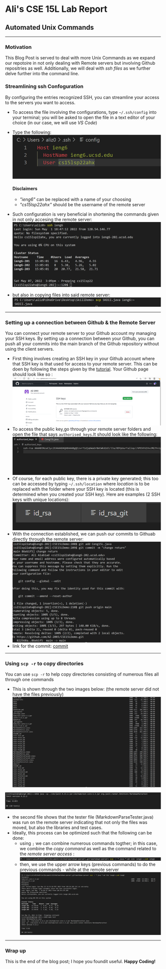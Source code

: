 # Ali's CSE 15L Lab Report
## Automated Unix Commands
---
### **Motivation**
This Blog Post is served to deal with more Unix Commands as we expand our repotoire in not only dealing with Remote servers but involving Github repositries as well. Additionally, we will deal with *ssh files* as we further delve further into the command line.  

### **Streamlining ssh Confoguration**
By configuring the entries recognized SSH, you can streamline your access to the servers you want to access.  
- To access the file involving the configurations, type ```~/.ssh/config``` into your terminal; you will be asked to open the file in a text editor of your choice (in our case, we will use *VS Code*)  
- Type the following:
![Task1](Task12.png)
    #### **Disclaimers**
    - *"ieng6"* can be replaced with a name of your choosing
    - *"cs15lsp22ahx"* should be the username of the remote server  
      
-  Such configuration is very beneficial in shortening the commands given in not only accesing the remote server:  
![Task1](Task11.png)
- but also in copying files into said remote server:  
![Task1](Task13.png)
---
### **Setting up a connection between Github & the Remote Server**
You can connect your remote server to your Github account my managing your SSH keys. By setting up a connection between your Github, you can push all your commits into the main branch of the Github repository without using the client servers.  

- First thing involves creating an SSH key in your Github account where that SSH key is that used for access to your remote server. This can be doen by following the steps given by the [tutorial](https://docs.github.com/en/authentication/connecting-to-github-with-ssh/adding-a-new-ssh-key-to-your-github-account). Your Github page should look like so :  
![task2](Task25.png)
- To access the public key,go through your remote server folders and open the file that says ```authorised_keys```.It should look like the following:
![Task2](Task21.png)  
- Of course, for each public key, there is a private key generated; this too can be accessed by typing ```~/.ssh/location``` where *location* is to be replaced with the folder where your SSH key is located (this is determined when you created your SSH key). Here are examples (2 SSH keys with unique locations):
![Task2](Task23.png)
- With the connection established, we can push our commits to Githuab directly through the remote server:  
![Task2](Task26.png)
- link for the commit: [commit](https://github.com/AZ-2003/CSE15LDemo/commit/822568aa3f1e5e3e26d58bc8b25a134b2182928f)
---
### **Using ```scp -r``` to copy directories**
You can use ```scp -r``` to help copy directories consisting of numerous files all through one commands
- This is shown through the two images below: (the remote server did not have the files previously)
![Task3](Task31.png) 

![Task3](Task32.png)
- the second file shows that the tester file (MarkdownParseTester.java) was run on the remote server indicating that not only the files was moved, but also the libraries and test cases.  
- Ideally, this process can be optimized such that the following can be done:
    - using ```;``` we can combine numerous commands togther; in this case, we combine the *copy command* as well as the command related to the *remote server access* :
![Task3](Task331.png)
    - then, we use the upper arrow keys (previous commands) to do the previous commands - while at the remote server
![Task3](Task35.png)
---
### **Wrap up**
This is the end of the blog post; I hope you foundit useful. **Happy Coding!**





